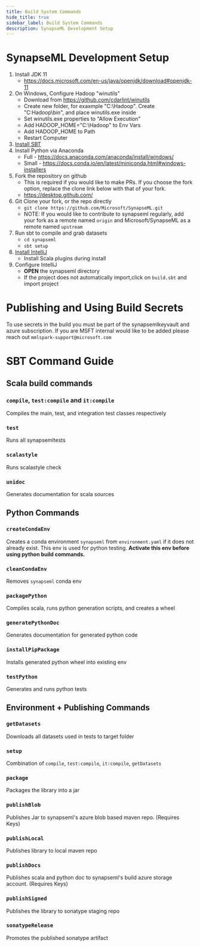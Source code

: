 ```yaml
---
title: Build System Commands
hide_title: true
sidebar_label: Build System Commands
description: SynapseML Development Setup
---
```


# SynapseML Development Setup
1) Install JDK 11
    - https://docs.microsoft.com/en-us/java/openjdk/download#openjdk-11
1) On Windows, Configure Hadoop "winutils"
    - Download from https://github.com/cdarlint/winutils
    - Create new folder, for exaxmple "C:\Hadoop". Create "C:Hadoop\bin", and place winutils.exe inside
    - Set winutils.exe properties to "Allow Execution"
    - Add HADOOP_HOME="C:\Hadoop" to Env Vars
    - Add HADOOP_HOME to Path
    - Restart Computer
1) [Install SBT](https://www.scala-sbt.org/1.x/docs/Setup.html)
1) Install Python via Anaconda
    -  Full - https://docs.anaconda.com/anaconda/install/windows/
    -  Small - https://docs.conda.io/en/latest/miniconda.html#windows-installers
1) Fork the repository on github
    - This is required if you would like to make PRs. If you choose the fork option, replace the clone link below with that of your fork.
    - https://desktop.github.com/
1) Git Clone your fork, or the repo directly
    - `git clone https://github.com/Microsoft/SynapseML.git`
    - NOTE: If you would like to contribute to synapseml regularly, add your fork as a remote named ``origin`` and Microsoft/SynapseML as a remote named ``upstream``
1) Run sbt to compile and grab datasets
    - `cd synapseml`
    - `sbt setup`
1) [Install IntelliJ](https://www.jetbrains.com/idea/download)
    - Install Scala plugins during install
1) Configure IntelliJ
    - **OPEN** the synapseml directory
    - If the project does not automatically import,click on `build.sbt` and import project

# Publishing and Using Build Secrets

To use secrets in the build you must be part of the synapsemlkeyvault
 and azure subscription. If you are MSFT internal would like to be 
 added please reach out `mmlspark-support@microsoft.com`

# SBT Command Guide

## Scala build commands

### `compile`, `test:compile` and `it:compile`

Compiles the main, test, and integration test classes respectively

### `test`

Runs all synapsemltests

### `scalastyle`

Runs scalastyle check

### `unidoc`

Generates documentation for scala sources

## Python Commands

### `createCondaEnv`

Creates a conda environment `synapseml` from `environment.yaml` if it does not already exist. 
This env is used for python testing. **Activate this env before using python build commands.**

### `cleanCondaEnv`

Removes `synapseml` conda env

### `packagePython`

Compiles scala, runs python generation scripts, and creates a wheel

### `generatePythonDoc`

Generates documentation for generated python code

### `installPipPackage`

Installs generated python wheel into existing env

### `testPython`

Generates and runs python tests

## Environment + Publishing Commands

### `getDatasets`

Downloads all datasets used in tests to target folder

### `setup`

Combination of `compile`, `test:compile`, `it:compile`, `getDatasets`

### `package`

Packages the library into a jar

### `publishBlob`

Publishes Jar to synapseml's azure blob based maven repo. (Requires Keys)

### `publishLocal`

Publishes library to local maven repo

### `publishDocs`

Publishes scala and python doc to synapseml's build azure storage account. (Requires Keys)

### `publishSigned`

Publishes the library to sonatype staging repo

### `sonatypeRelease`

Promotes the published sonatype artifact
